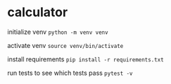 # calculator

initialize venv
`python -m venv venv`

activate venv
`source venv/bin/activate`

install requirements
`pip install -r requirements.txt`

run tests to see which tests pass
`pytest -v`